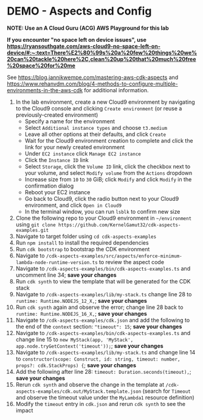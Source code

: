 # DEMO - Aspects and Config

**NOTE: Use an A Cloud Guru (ACG) AWS Playground for this lab**

**If you encounter "no space left on device issues", use https://ryansouthgate.com/aws-cloud9-no-space-left-on-device/#:~:text=There%E2%80%99s%20a%20few%20things%20we%20can%20tackle%20here%2C,clean%20up%20that%20much%20free%20space%20for%20me**

See https://blog.jannikwempe.com/mastering-aws-cdk-aspects and https://www.rehanvdm.com/blog/4-methods-to-configure-multiple-environments-in-the-aws-cdk for additional information.

1. In the lab environment, create a new Cloud9 environment by navigating to the Cloud9 console and clicking `Create environment` (or reuse a previously-created environment)
    - Specify a name for the environment
    - Select `Additional instance types` and choose `t3.medium`
    - Leave all other options at their defaults, and click `Create`
    - Wait for the Cloud9 environment creation to complete and click the link for your newly created environment
    - Under `EC2 instance` click `Manage EC2 instance`
    - Click the `Instance ID` link
    - Select `Storage`, click the `Volume ID` link, click the checkbox next to your volume, and select `Modify volume` from the `Actions` dropdown
    - Increase size from `10` to `30` GiB; click `Modify` and click `Modify` in the confirmation dialog
    - Reboot your EC2 instance
    - Go back to Cloud9, click the radio button next to your Cloud9 environment, and click `Open in Cloud9`
    - In the terminal window, you can run `lsblk` to confirm new size
1. Clone the following repo to your Cloud9 environment in `~/environment` using `git clone https://github.com/KernelGamut32/cdk-aspects-examples.git`
1. Navigate to target folder using `cd cdk-aspects-examples`
1. Run `npm install` to install the required dependencies
1. Run `cdk bootstrap` to bootstrap the CDK environment
1. Navigate to `/cdk-aspects-examples/src/aspects/enforce-minimum-lambda-node-runtime-version.ts` to review the aspect code
1. Navigate to `/cdk-aspects-examples/bin/cdk-aspects-examples.ts` and uncomment line 34; **save your changes**
1. Run `cdk synth` to view the template that will be generated for the CDK stack
1. Navigate to `/cdk-aspects-examples/lib/my-stack.ts` change line 28 to `runtime: Runtime.NODEJS_12_X,`; **save your changes**
1. Run `cdk synth` again and observe the error; change line 28 back to `runtime: Runtime.NODEJS_16_X,`; **save your changes**
1. Navigate to `/cdk-aspects-examples/cdk.json` and add the following to the end of the `context` section: `"timeout": 15`; **save your changes**
1. Navigate to `/cdk-aspects-examples/bin/cdk-aspects-examples.ts` and change line 15 to `new MyStack(app, 'MyStack', app.node.tryGetContext('timeout'));`; **save your changes**
1. Navigate to `/cdk-aspects-examples/lib/my-stack.ts` and change line 14 to `constructor(scope: Construct, id: string, timeout: number, props?: cdk.StackProps) {`; **save your changes**
1. Add the following after line 28: `timeout: Duration.seconds(timeout),`; **save your changes**
1. Rerun `cdk synth` and observe the change in the template at `/cdk-aspects-examples/cdk.out/MyStack.template.json` (search for `Timeout` and observe the timeout value under the `MyLambda1` resource definition)
1. Modify the `timeout` entry in `cdk.json` and rerun `cdk synth` to see the impact

